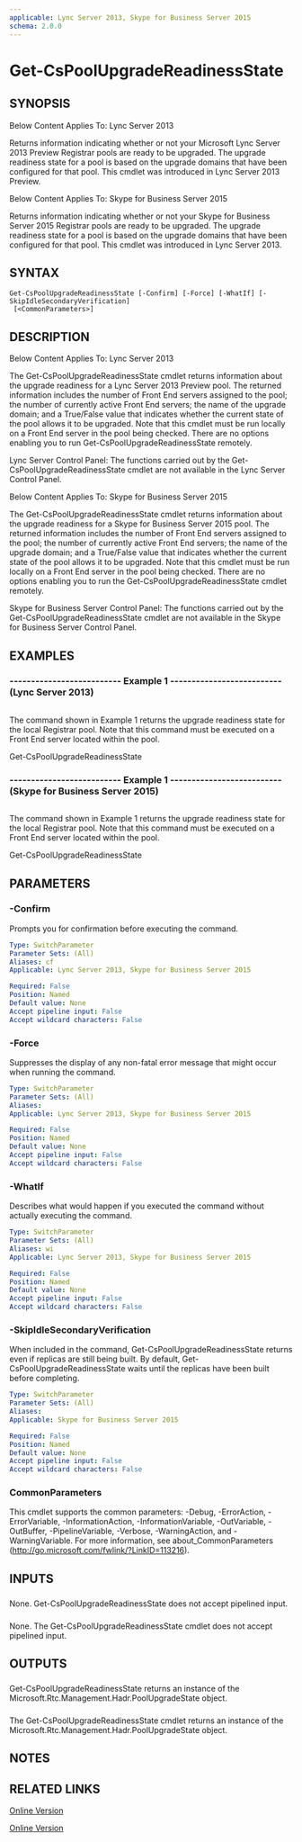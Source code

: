 ```yaml
---
applicable: Lync Server 2013, Skype for Business Server 2015
schema: 2.0.0
---
```


# Get-CsPoolUpgradeReadinessState

## SYNOPSIS
Below Content Applies To: Lync Server 2013

Returns information indicating whether or not your Microsoft Lync Server 2013 Preview Registrar pools are ready to be upgraded.
The upgrade readiness state for a pool is based on the upgrade domains that have been configured for that pool.
This cmdlet was introduced in Lync Server 2013 Preview.

Below Content Applies To: Skype for Business Server 2015

Returns information indicating whether or not your Skype for Business Server 2015 Registrar pools are ready to be upgraded.
The upgrade readiness state for a pool is based on the upgrade domains that have been configured for that pool.
This cmdlet was introduced in Lync Server 2013.



## SYNTAX

```
Get-CsPoolUpgradeReadinessState [-Confirm] [-Force] [-WhatIf] [-SkipIdleSecondaryVerification]
 [<CommonParameters>]
```

## DESCRIPTION
Below Content Applies To: Lync Server 2013

The Get-CsPoolUpgradeReadinessState cmdlet returns information about the upgrade readiness for a Lync Server 2013 Preview pool.
The returned information includes the number of Front End servers assigned to the pool; the number of currently active Front End servers; the name of the upgrade domain; and a True/False value that indicates whether the current state of the pool allows it to be upgraded.
Note that this cmdlet must be run locally on a Front End server in the pool being checked.
There are no options enabling you to run Get-CsPoolUpgradeReadinessState remotely.

Lync Server Control Panel: The functions carried out by the Get-CsPoolUpgradeReadinessState cmdlet are not available in the Lync Server Control Panel.

Below Content Applies To: Skype for Business Server 2015

The Get-CsPoolUpgradeReadinessState cmdlet returns information about the upgrade readiness for a Skype for Business Server 2015 pool.
The returned information includes the number of Front End servers assigned to the pool; the number of currently active Front End servers; the name of the upgrade domain; and a True/False value that indicates whether the current state of the pool allows it to be upgraded.
Note that this cmdlet must be run locally on a Front End server in the pool being checked.
There are no options enabling you to run the Get-CsPoolUpgradeReadinessState cmdlet remotely.

Skype for Business Server Control Panel: The functions carried out by the Get-CsPoolUpgradeReadinessState cmdlet are not available in the Skype for Business Server Control Panel.



## EXAMPLES

### -------------------------- Example 1 -------------------------- (Lync Server 2013)
```

```

The command shown in Example 1 returns the upgrade readiness state for the local Registrar pool.
Note that this command must be executed on a Front End server located within the pool.

Get-CsPoolUpgradeReadinessState

### -------------------------- Example 1 -------------------------- (Skype for Business Server 2015)
```

```

The command shown in Example 1 returns the upgrade readiness state for the local Registrar pool.
Note that this command must be executed on a Front End server located within the pool.

Get-CsPoolUpgradeReadinessState

## PARAMETERS

### -Confirm
Prompts you for confirmation before executing the command.

```yaml
Type: SwitchParameter
Parameter Sets: (All)
Aliases: cf
Applicable: Lync Server 2013, Skype for Business Server 2015

Required: False
Position: Named
Default value: None
Accept pipeline input: False
Accept wildcard characters: False
```

### -Force
Suppresses the display of any non-fatal error message that might occur when running the command.

```yaml
Type: SwitchParameter
Parameter Sets: (All)
Aliases: 
Applicable: Lync Server 2013, Skype for Business Server 2015

Required: False
Position: Named
Default value: None
Accept pipeline input: False
Accept wildcard characters: False
```

### -WhatIf
Describes what would happen if you executed the command without actually executing the command.

```yaml
Type: SwitchParameter
Parameter Sets: (All)
Aliases: wi
Applicable: Lync Server 2013, Skype for Business Server 2015

Required: False
Position: Named
Default value: None
Accept pipeline input: False
Accept wildcard characters: False
```

### -SkipIdleSecondaryVerification
When included in the command, Get-CsPoolUpgradeReadinessState returns even if replicas are still being built.
By default, Get-CsPoolUpgradeReadinessState waits until the replicas have been built before completing.

```yaml
Type: SwitchParameter
Parameter Sets: (All)
Aliases: 
Applicable: Skype for Business Server 2015

Required: False
Position: Named
Default value: None
Accept pipeline input: False
Accept wildcard characters: False
```

### CommonParameters
This cmdlet supports the common parameters: -Debug, -ErrorAction, -ErrorVariable, -InformationAction, -InformationVariable, -OutVariable, -OutBuffer, -PipelineVariable, -Verbose, -WarningAction, and -WarningVariable. For more information, see about_CommonParameters (http://go.microsoft.com/fwlink/?LinkID=113216).

## INPUTS

###  
None.
Get-CsPoolUpgradeReadinessState does not accept pipelined input.

###  
None.
The Get-CsPoolUpgradeReadinessState cmdlet does not accept pipelined input.

## OUTPUTS

###  
Get-CsPoolUpgradeReadinessState returns an instance of the Microsoft.Rtc.Management.Hadr.PoolUpgradeState object.

###  
The Get-CsPoolUpgradeReadinessState cmdlet returns an instance of the Microsoft.Rtc.Management.Hadr.PoolUpgradeState object.

## NOTES

## RELATED LINKS

[Online Version](http://technet.microsoft.com/EN-US/library/127c718e-8949-4bcd-b954-5182b8730820(OCS.15).aspx)

[Online Version](http://technet.microsoft.com/EN-US/library/127c718e-8949-4bcd-b954-5182b8730820(OCS.16).aspx)

